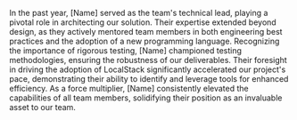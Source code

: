 In the past year, [Name] served as the team's technical lead, playing a pivotal role in architecting our solution. Their expertise extended beyond design, as they actively mentored team members in both engineering best practices and the adoption of a new programming language. Recognizing the importance of rigorous testing, [Name] championed testing methodologies, ensuring the robustness of our deliverables. Their foresight in driving the adoption of LocalStack significantly accelerated our project's pace, demonstrating their ability to identify and leverage tools for enhanced efficiency. As a force multiplier, [Name] consistently elevated the capabilities of all team members, solidifying their position as an invaluable asset to our team.
